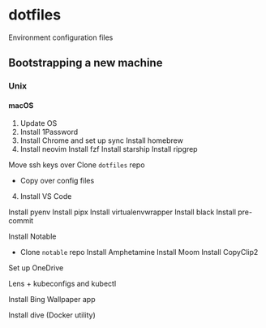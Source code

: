 # dotfiles
Environment configuration files

## Bootstrapping a new machine

### Unix

#### macOS

1. Update OS
2. Install 1Password
3. Install Chrome and set up sync
Install homebrew
4. Install neovim
Install fzf
Install starship
Install ripgrep


Move ssh keys over
Clone `dotfiles` repo
- Copy over config files

4. Install VS Code

Install pyenv
Install pipx
Install virtualenvwrapper
Install black
Install pre-commit


Install Notable
- Clone `notable` repo
Install Amphetamine
Install Moom
Install CopyClip2

Set up OneDrive

Lens + kubeconfigs and kubectl

Install Bing Wallpaper app

Install dive (Docker utility)
